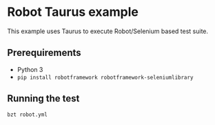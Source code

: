 # Robot Taurus example

This example uses Taurus to execute Robot/Selenium based test suite.


## Prerequirements

* Python 3
* `pip install robotframework robotframework-seleniumlibrary`

## Running the test

`bzt robot.yml`
